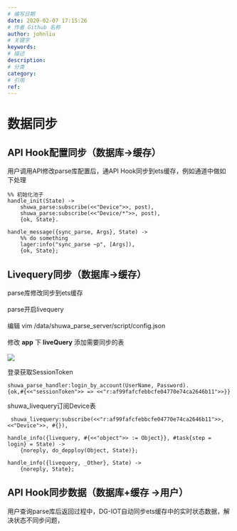 ```yaml
---
# 编写日期
date: 2020-02-07 17:15:26
# 作者 Github 名称
author: johnliu
# 关键字
keywords:
# 描述
description:
# 分类
category: 
# 引用
ref:
---
```


# 数据同步
## API Hook配置同步（数据库->缓存）
用户调用API修改parse库配置后，通API Hook同步到ets缓存，例如通道中做如下处理
```
%% 初始化池子
handle_init(State) ->
    shuwa_parse:subscribe(<<"Device">>, post),
    shuwa_parse:subscribe(<<"Device/*">>, post),
    {ok, State}.

handle_message({sync_parse, Args}, State) ->
    %% do something 
    lager:info("sync_parse ~p", [Args]),
    {ok, State};
```

## Livequery同步（数据库->缓存）
parse库修改同步到ets缓存 <br/>	
parse开启livequery<br/>	
编辑
vim /data/shuwa_parse_server/script/config.json <br/>	
修改 **app** 下 **liveQuery** 添加需要同步的表 <br/>	
![](http://dgiot-1253666439.cos.ap-shanghai-fsi.myqcloud.com/shuwa_tech/zh/blog/study/parse/livequery_config.png)

登录获取SessionToken
```
shuwa_parse_handler:login_by_account(UserName, Password).
{ok,#{<<"sessionToken">> => <<"r:af99fafcfebbcfe04770e74ca2646b11">>}}
```
shuwa_livequery订阅Device表
```
 shuwa_livequery:subscribe(<<"r:af99fafcfebbcfe04770e74ca2646b11">>, <<"Device">>, #{}),
```

```
handle_info({livequery, #{<<"object">> := Object}}, #task{step = login} = State) ->
    {noreply, do_depploy(Object, State)};

handle_info({livequery, _Other}, State) ->
    {noreply, State};
```

## API Hook同步数据（数据库+缓存 ->用户）

用户查询parse库后返回过程中，DG-IOT自动同步ets缓存中的实时状态数据，解决状态不同步问题，
